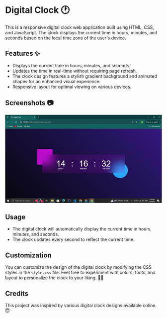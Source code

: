 # Digital Clock :clock1:

This is a responsive digital clock web application built using HTML, CSS, and JavaScript. The clock displays the current time in hours, minutes, and seconds based on the local time zone of the user's device.

## Features :sparkles:

- Displays the current time in hours, minutes, and seconds.
- Updates the time in real-time without requiring page refresh.
- The clock design features a stylish gradient background and animated shapes for an enhanced visual experience.
- Responsive layout for optimal viewing on various devices.

## Screenshots :camera:

![Screenshot of the app](screenshot.png)

## Usage 

- The digital clock will automatically display the current time in hours, minutes, and seconds.
- The clock updates every second to reflect the current time.

## Customization 

You can customize the design of the digital clock by modifying the CSS styles in the `style.css` file. Feel free to experiment with colors, fonts, and layout to personalize the clock to your liking. :rocket::sparkles:

## Credits

This project was inspired by various digital clock designs available online. :innocent:
